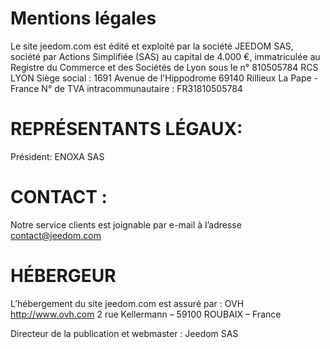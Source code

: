 # Mentions légales

Le site jeedom.com est édité et exploité par la société JEEDOM SAS, société par Actions Simplifiée (SAS) au capital de 4.000 €, immatriculée au Registre du Commerce et des Sociétés de Lyon sous le n° 810505784 RCS LYON
Siège social : 1691 Avenue de l'Hippodrome 69140 Rillieux La Pape - France
N° de TVA intracommunautaire : FR31810505784

# REPRÉSENTANTS LÉGAUX:

Président: ENOXA SAS

# CONTACT :

Notre service clients est joignable par e-mail à l’adresse contact@jeedom.com

# HÉBERGEUR

L’hébergement du site jeedom.com est assuré par :
OVH
http://www.ovh.com
2 rue Kellermann – 59100 ROUBAIX – France

Directeur de la publication et webmaster : Jeedom SAS
